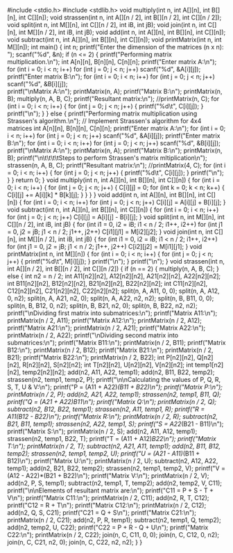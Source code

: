 #include <stdio.h>
#include <stdlib.h>
void multiply(int n, int A[][n], int B[][n], int C[][n]);
void strassen(int n, int A[][n / 2], int B[][n / 2], int C[][n / 2]);
void split(int n, int M[][n], int C[][n / 2], int iB, int jB);
void join(int n, int C[][n], int M[][n / 2], int iB, int jB);
void add(int n, int A[][n], int B[][n], int C[][n]);
void subtract(int n, int A[][n], int B[][n], int C[][n]);
void printMatrix(int n, int M[][n]);
int main() {
    int n;
    printf("Enter the dimension of the matrices (n x n): ");
    scanf("%d", &n);
    if (n <= 2)  {
        printf("Performing matrix multiplication.\n");
        int A[n][n], B[n][n], C[n][n];
        printf("Enter matrix A:\n");
        for (int i = 0; i < n; i++)
            for (int j = 0; j < n; j++)
                scanf("%d", &A[i][j]);
        printf("Enter matrix B:\n");
        for (int i = 0; i < n; i++)
            for (int j = 0; j < n; j++)
                scanf("%d", &B[i][j]);        
        printf("\nMatrix A:\n");
        printMatrix(n, A);
        printf("Matrix B:\n");
        printMatrix(n, B);
        multiply(n, A, B, C);
        printf("Resultant matrix:\n");
        //printMatrix(n, C);
        for (int i = 0; i < n; i++) {
            for (int j = 0; j < n; j++)  {
                printf("%d\t", C[i][j]);
            }
            printf("\n");
        }
    } 
    else  {
        printf("Performing matrix multiplication using Strassen's algorithm.\n");
        // Implement Strassen's algorithm for 4x4 matrices
        int A[n][n], B[n][n], C[n][n];
        printf("Enter matrix A:\n");
        for (int i = 0; i < n; i++)
            for (int j = 0; j < n; j++)
                scanf("%d", &A[i][j]);
        printf("Enter matrix B:\n");
        for (int i = 0; i < n; i++)
            for (int j = 0; j < n; j++)
                scanf("%d", &B[i][j]);
        printf("\nMatrix A:\n");
        printMatrix(n, A);
        printf("Matrix B:\n");
        printMatrix(n, B);
        printf("\n\t\t\t\tSteps to perform Strassen's matrix mltiplication\n");
        strassen(n, A, B, C);
        printf("Resultant matrix:\n");
        //printMatrix(4, C);
        for (int i = 0; i < n; i++)  {
            for (int j = 0; j < n; j++)   {
                printf("%d\t", C[i][j]);
            }
            printf("\n");
        }
    }
    return 0;
}
void multiply(int n, int A[][n], int B[][n], int C[][n]) {
    for (int i = 0; i < n; i++)  {
        for (int j = 0; j < n; j++)   {
            C[i][j] = 0;
            for (int k = 0; k < n; k++)  {
                C[i][j] += A[i][k] * B[k][j];
            }
        }
    }
}
void add(int n, int A[][n], int B[][n], int C[][n]) {
    for (int i = 0; i < n; i++)
        for (int j = 0; j < n; j++)
            C[i][j] = A[i][j] + B[i][j];
}
void subtract(int n, int A[][n], int B[][n], int C[][n]) {
    for (int i = 0; i < n; i++)
        for (int j = 0; j < n; j++)
            C[i][j] = A[i][j] - B[i][j];
}
void split(int n, int M[][n], int C[][n / 2], int iB, int jB) {
    for (int i1 = 0, i2 = iB; i1 < n / 2; i1++, i2++)
        for (int j1 = 0, j2 = jB; j1 < n / 2; j1++, j2++)
            C[i1][j1] = M[i2][j2];
}
void join(int n, int C[][n], int M[][n / 2], int iB, int jB) {
    for (int i1 = 0, i2 = iB; i1 < n / 2; i1++, i2++)
        for (int j1 = 0, j2 = jB; j1 < n / 2; j1++, j2++)
            C[i2][j2] = M[i1][j1];
}
void printMatrix(int n, int M[][n]) {
    for (int i = 0; i < n; i++)   {
        for (int j = 0; j < n; j++)   {
            printf("%d\t", M[i][j]);
        }
        printf("\n");
    }
    printf("\n");
}
void strassen(int n, int A[][n / 2], int B[][n / 2], int C[][n /2]) {
    if (n == 2)   {
        multiply(n, A, B, C);
    } 
    else   {
        int n2 = n / 2;
        int A11[n2][n2], A12[n2][n2], A21[n2][n2], A22[n2][n2];
        int B11[n2][n2], B12[n2][n2], B21[n2][n2], B22[n2][n2];
        int C11[n2][n2], C12[n2][n2], C21[n2][n2], C22[n2][n2];
        split(n, A, A11, 0, 0);
        split(n, A, A12, 0, n2);
        split(n, A, A21, n2, 0);
        split(n, A, A22, n2, n2);
        split(n, B, B11, 0, 0);
        split(n, B, B12, 0, n2);
        split(n, B, B21, n2, 0);
        split(n, B, B22, n2, n2);
        printf("\nDividing first matrix into submatrices:\n");
        printf("Matrix A11:\n");
        printMatrix(n / 2, A11);
        printf("Matrix A12:\n");
        printMatrix(n / 2, A12);
        printf("Matrix A21:\n");
        printMatrix(n / 2, A21);
        printf("Matrix A22:\n");
        printMatrix(n / 2, A22);
        printf("\nDividing second matrix into submatrices:\n");
        printf("Matrix B11:\n");
        printMatrix(n / 2, B11);
        printf("Matrix B12:\n");
        printMatrix(n / 2, B12);
        printf("Matrix B21:\n");
        printMatrix(n / 2, B21);
        printf("Matrix B22:\n");
        printMatrix(n / 2, B22);
        int P[n2][n2], Q[n2][n2], R[n2][n2], S[n2][n2];
        int T[n2][n2], U[n2][n2], V[n2][n2];
        int temp1[n2][n2], temp2[n2][n2];
        add(n2, A11, A22, temp1);
        add(n2, B11, B22, temp2);
        strassen(n2, temp1, temp2, P);
        printf("\n\nCalculating the values of P, Q, R, S, T, U & V:\n");
        printf("P = (A11 + A22)*(B11 + B22)\n");
        printf("Matrix P:\n");
        printMatrix(n / 2, P);
        add(n2, A21, A22, temp1);
        strassen(n2, temp1, B11, Q);
        printf("Q = (A21 + A22)*B11\n");
        printf("Matrix Q:\n");
        printMatrix(n / 2, Q);
        subtract(n2, B12, B22, temp1);
        strassen(n2, A11, temp1, R);
        printf("R = A11*(B12 - B22)\n");
        printf("Matrix R:\n");
        printMatrix(n / 2, R);
        subtract(n2, B21, B11, temp1);
        strassen(n2, A22, temp1, S);
        printf("S = A22*(B21 - B11)\n");
        printf("Matrix S:\n");
        printMatrix(n / 2, S);
        add(n2, A11, A12, temp1);
        strassen(n2, temp1, B22, T);
        printf("T = (A11 + A12)*B22\n");
        printf("Matrix T:\n");
        printMatrix(n / 2, T);
        subtract(n2, A21, A11, temp1);
        add(n2, B11, B12, temp2);
        strassen(n2, temp1, temp2, U);
        printf("U = (A21 - A11)*(B11 + B12)\n");
        printf("Matrix U:\n");
        printMatrix(n / 2, U);
        subtract(n2, A12, A22, temp1);
        add(n2, B21, B22, temp2);
        strassen(n2, temp1, temp2, V);
        printf("V = (A12 - A22)*(B21 + B22)\n");
        printf("Matrix V:\n");
        printMatrix(n / 2, V);
        add(n2, P, S, temp1);
        subtract(n2, temp1, T, temp2);
        add(n2, temp2, V, C11);
        printf("\n\nElements of resultant matrix are:\n");
        printf("C11 = P + S - T + V\n");
        printf("Matrix C11:\n");
        printMatrix(n / 2, C11);
        add(n2, R, T, C12);
        printf("C12 = R + T\n");
        printf("Matrix C12:\n");
        printMatrix(n / 2, C12);
        add(n2, Q, S, C21);
        printf("C21 = Q + S\n");
        printf("Matrix C21:\n");
        printMatrix(n / 2, C21);
        add(n2, P, R, temp1);
        subtract(n2, temp1, Q, temp2);
        add(n2, temp2, U, C22);
        printf("C22 = P + R - Q + U\n");
        printf("Matrix C22:\n");
        printMatrix(n / 2, C22);
        join(n, C, C11, 0, 0);
        join(n, C, C12, 0, n2);
        join(n, C, C21, n2, 0);
        join(n, C, C22, n2, n2);
    }
}
